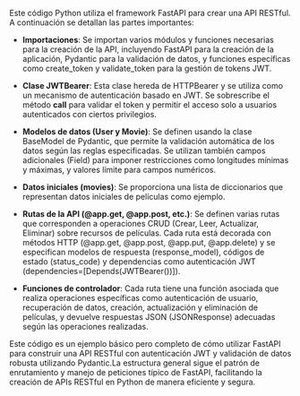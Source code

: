 Este código Python utiliza el framework FastAPI para crear una API RESTful. A continuación se detallan las partes importantes:

- **Importaciones**: Se importan varios módulos y funciones necesarias para la creación de la API, incluyendo FastAPI para la creación de la aplicación, Pydantic para la validación de datos, y funciones específicas como create_token y validate_token para la gestión de tokens JWT.

- **Clase JWTBearer**: Esta clase hereda de HTTPBearer y se utiliza como un mecanismo de autenticación basado en JWT. Se sobrescribe el método __call__ para validar el token y permitir el acceso solo a usuarios autenticados con ciertos privilegios.

- **Modelos de datos (User y Movie)**: Se definen usando la clase BaseModel de Pydantic, que permite la validación automática de los datos según las reglas especificadas. Se utilizan también campos adicionales (Field) para imponer restricciones como longitudes mínimas y máximas, y valores límite para campos numéricos.

- **Datos iniciales (movies)**: Se proporciona una lista de diccionarios que representan datos iniciales de películas como ejemplo.

- **Rutas de la API (@app.get, @app.post, etc.)**: Se definen varias rutas que corresponden a operaciones CRUD (Crear, Leer, Actualizar, Eliminar) sobre recursos de películas. Cada ruta está decorada con métodos HTTP (@app.get, @app.post, @app.put, @app.delete) y se especifican modelos de respuesta (response_model), códigos de estado (status_code) y dependencias como autenticación JWT (dependencies=[Depends(JWTBearer())]).

- **Funciones de controlador**: Cada ruta tiene una función asociada que realiza operaciones específicas como autenticación de usuario, recuperación de datos, creación, actualización y eliminación de películas, y devuelve respuestas JSON (JSONResponse) adecuadas según las operaciones realizadas.

Este código es un ejemplo básico pero completo de cómo utilizar FastAPI para construir una API RESTful con autenticación JWT y validación de datos robusta utilizando Pydantic.La estructura general sigue el patrón de enrutamiento y manejo de peticiones típico de FastAPI, facilitando la creación de APIs RESTful en Python de manera eficiente y segura.